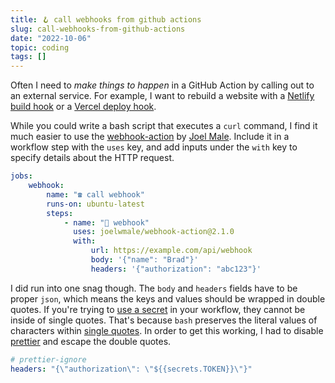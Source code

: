 ```yaml
---
title: 🪝 call webhooks from github actions
slug: call-webhooks-from-github-actions
date: "2022-10-06"
topic: coding
tags: []
---
```


Often I need to _make things to happen_ in a GitHub Action by calling out to an external service. For example, I want to rebuild a website with a [Netlify build hook][netlify-hook] or a [Vercel deploy hook][vercel-hook].

While you could write a bash script that executes a `curl` command, I find it much easier to use the [webhook-action][webhook-action] by [Joel Male][joelwmale]. Include it in a workflow step with the `uses` key, and add inputs under the `with` key to specify details about the HTTP request.

```yaml
jobs:
    webhook:
        name: "☎️ call webhook"
        runs-on: ubuntu-latest
        steps:
            - name: "🎣 webhook"
              uses: joelwmale/webhook-action@2.1.0
              with:
                  url: https://example.com/api/webhook
                  body: '{"name": "Brad"}'
                  headers: '{"authorization": "abc123"}'
```

I did run into one snag though. The `body` and `headers` fields have to be proper `json`, which means the keys and values should be wrapped in double quotes. If you're trying to [use a secret][secrets] in your workflow, they cannot be inside of single quotes. That's because `bash` preserves the literal values of characters within [single quotes][bash-quotes]. In order to get this working, I had to disable [prettier][prettier] and escape the double quotes.

```yaml
# prettier-ignore
headers: "{\"authorization\": \"${{secrets.TOKEN}}\"}"
```

[webhook-action]: https://github.com/joelwmale/webhook-action
[secrets]: https://docs.github.com/en/actions/security-guides/encrypted-secrets#using-encrypted-secrets-in-a-workflow
[netlify-hook]: https://docs.netlify.com/configure-builds/build-hooks
[vercel-hook]: https://vercel.com/docs/concepts/git/deploy-hooks
[joelwmale]: https://github.com/joelwmale
[prettier]: https://prettier.io/
[bash-quotes]: https://www.gnu.org/software/bash/manual/html_node/Single-Quotes.html
